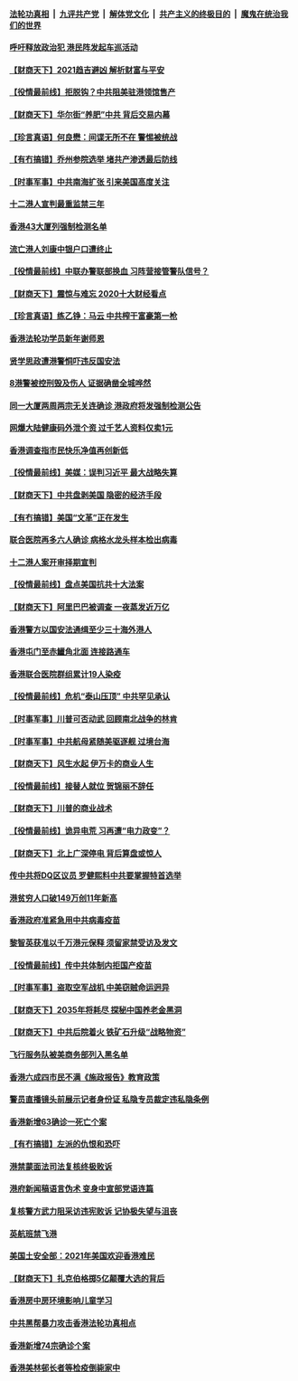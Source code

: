 

####  [法轮功真相](../../../../basic/blob/master/README.md?t=01012201) &nbsp;|&nbsp; [九评共产党](../../../../9ping.md/blob/master/README.md?t=01012201) &nbsp;|&nbsp; [解体党文化](../../../../jtdwh.md/blob/master/README.md?t=01012201)  &nbsp;|&nbsp; [共产主义的终极目的](../../../../gczydzjmd.md/blob/master/README.md?t=01012201) &nbsp;|&nbsp; [魔鬼在统治我们的世界](../../../../mgztzwmdsj.md/blob/master/README.md?t=01012201) 

#### [呼吁释放政治犯 港民阵发起车巡活动](../pages/nsc415/n12659894.md?t=01012201) 

#### [【财商天下】2021趋吉避凶 解析财富与平安](../pages/nsc415/n12659878.md?t=01012201) 

#### [【役情最前线】拒脱钩？中共阻美驻港领馆售产](../pages/nsc415/n12658417.md?t=01012201) 

#### [【财商天下】华尔街“养肥”中共 背后交易内幕](../pages/nsc415/n12657637.md?t=01012201) 

#### [【珍言真语】何良懋：间谍无所不在 警惕被统战](../pages/nsc415/n12657245.md?t=01012201) 

#### [【有冇搞错】乔州参院选举 堵共产渗透最后防线](../pages/nsc415/n12655646.md?t=01012201) 

#### [【时事军事】中共南海扩张 引来美国高度关注](../pages/nsc415/n12650098.md?t=01012201) 

#### [十二港人宣判最重监禁三年](../pages/nsc415/n12655990.md?t=01012201) 

#### [香港43大厦列强制检测名单](../pages/nsc415/n12655971.md?t=01012201) 

#### [流亡港人刘康中银户口遭终止](../pages/nsc415/n12655959.md?t=01012201) 

#### [【役情最前线】中联办警联部换血 习阵营接管警队信号？](../pages/nsc415/n12655361.md?t=01012201) 

#### [【财商天下】震惊与难忘 2020十大财经看点](../pages/nsc415/n12655289.md?t=01012201) 

#### [【珍言真语】练乙铮：马云 中共榨干富豪第一枪](../pages/nsc415/n12654636.md?t=01012201) 

#### [香港法轮功学员新年谢师恩](../pages/nsc415/n12653130.md?t=01012201) 

#### [贤学思政遭港警恫吓违反国安法](../pages/nsc415/n12653115.md?t=01012201) 

#### [8港警被控刑毁及伤人 证据确凿全城哗然](../pages/nsc415/n12653102.md?t=01012201) 

#### [同一大厦两周两宗无关连确诊 港政府将发强制检测公告](../pages/nsc415/n12653092.md?t=01012201) 

#### [网爆大陆健康码外泄个资 过千艺人资料仅卖1元](../pages/nsc415/n12653064.md?t=01012201) 

#### [香港调查指巿民快乐净值再创新低](../pages/nsc415/n12653055.md?t=01012201) 

#### [【役情最前线】美媒：误判习近平 最大战略失算](../pages/nsc415/n12652574.md?t=01012201) 

#### [【财商天下】中共盘剥美国 隐密的经济手段](../pages/nsc415/n12652192.md?t=01012201) 

#### [【有冇搞错】美国“文革”正在发生](../pages/nsc415/n12650309.md?t=01012201) 

#### [联合医院再多六人确诊 病格水龙头样本检出病毒](../pages/nsc415/n12650618.md?t=01012201) 

#### [十二港人案开审择期宣判](../pages/nsc415/n12650566.md?t=01012201) 

#### [【役情最前线】盘点美国抗共十大法案](../pages/nsc415/n12650552.md?t=01012201) 

#### [【财商天下】阿里巴巴被调查 一夜蒸发近万亿](../pages/nsc415/n12649983.md?t=01012201) 

#### [香港警方以国安法通缉至少三十海外港人](../pages/nsc415/n12648154.md?t=01012201) 

#### [香港屯门至赤鱲角北面 连接路通车](../pages/nsc415/n12648151.md?t=01012201) 

#### [香港联合医院群组累计19人染疫](../pages/nsc415/n12648135.md?t=01012201) 

#### [【役情最前线】危机“泰山压顶” 中共罕见承认](../pages/nsc415/n12647829.md?t=01012201) 

#### [【时事军事】川普可否动武 回顾南北战争的林肯](../pages/nsc415/n12643497.md?t=01012201) 

#### [【时事军事】中共航母紧随美驱逐舰 过境台海](../pages/nsc415/n12643422.md?t=01012201) 

#### [【财商天下】风生水起 伊万卡的商业人生](../pages/nsc415/n12646520.md?t=01012201) 

#### [【役情最前线】接替人就位 贺锦丽不辞任](../pages/nsc415/n12645357.md?t=01012201) 

#### [【财商天下】川普的商业战术](../pages/nsc415/n12645259.md?t=01012201) 

#### [【役情最前线】诡异电荒 习再遭“电力政变”？](../pages/nsc415/n12643513.md?t=01012201) 

#### [【财商天下】北上广深停电 背后算盘或惊人](../pages/nsc415/n12643382.md?t=01012201) 

#### [传中共将DQ区议员 罗健熙料中共要掌握特首选举](../pages/nsc415/n12641438.md?t=01012201) 

#### [港贫穷人口破149万创11年新高](../pages/nsc415/n12641422.md?t=01012201) 

#### [香港政府准紧急用中共病毒疫苗](../pages/nsc415/n12641415.md?t=01012201) 

#### [黎智英获准以千万港元保释 须留家禁受访及发文](../pages/nsc415/n12641408.md?t=01012201) 

#### [【役情最前线】传中共体制内拒国产疫苗](../pages/nsc415/n12640870.md?t=01012201) 

#### [【时事军事】盗取空军战机 中美窃贼命运迥异](../pages/nsc415/n12640798.md?t=01012201) 

#### [【财商天下】2035年将耗尽 探秘中国养老金黑洞](../pages/nsc415/n12640679.md?t=01012201) 

#### [【财商天下】中共后院着火 铁矿石升级“战略物资”](../pages/nsc415/n12637943.md?t=01012201) 

#### [飞行服务队被美商务部列入黑名单](../pages/nsc415/n12639022.md?t=01012201) 

#### [香港六成四市民不满《施政报告》教育政策](../pages/nsc415/n12639034.md?t=01012201) 

#### [警员直播镜头前展示记者身份证 私隐专员裁定违私隐条例](../pages/nsc415/n12639019.md?t=01012201) 

#### [香港新增63确诊一死亡个案](../pages/nsc415/n12638982.md?t=01012201) 

#### [【有冇搞错】左派的仇恨和恐吓](../pages/nsc415/n12637205.md?t=01012201) 

#### [港禁蒙面法司法复核终极败诉](../pages/nsc415/n12636825.md?t=01012201) 

#### [港府新闻稿语言伪术 变身中宣部党语连篇](../pages/nsc415/n12636806.md?t=01012201) 

#### [复核警方武力阻采访违宪败诉 记协极失望与沮丧](../pages/nsc415/n12636799.md?t=01012201) 

#### [英航班禁飞港](../pages/nsc415/n12636784.md?t=01012201) 

#### [美国土安全部：2021年美国欢迎香港难民](../pages/nsc415/n12636368.md?t=01012201) 

#### [【财商天下】扎克伯格掷5亿颠覆大选的背后](../pages/nsc415/n12636176.md?t=01012201) 

#### [香港房中房环境影响儿童学习](../pages/nsc415/n12634537.md?t=01012201) 

#### [中共黑帮暴力攻击香港法轮功真相点](../pages/nsc415/n12634448.md?t=01012201) 

#### [香港新增74宗确诊个案](../pages/nsc415/n12634518.md?t=01012201) 

#### [香港美林邨长者等检疫倒毙家中](../pages/nsc415/n12634472.md?t=01012201) 

